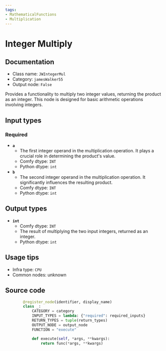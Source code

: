 ```yaml
---
tags:
- MathematicalFunctions
- Multiplication
---
```


# Integer Multiply
## Documentation
- Class name: `JWIntegerMul`
- Category: `jamesWalker55`
- Output node: `False`

Provides a functionality to multiply two integer values, returning the product as an integer. This node is designed for basic arithmetic operations involving integers.
## Input types
### Required
- **`a`**
    - The first integer operand in the multiplication operation. It plays a crucial role in determining the product's value.
    - Comfy dtype: `INT`
    - Python dtype: `int`
- **`b`**
    - The second integer operand in the multiplication operation. It significantly influences the resulting product.
    - Comfy dtype: `INT`
    - Python dtype: `int`
## Output types
- **`int`**
    - Comfy dtype: `INT`
    - The result of multiplying the two input integers, returned as an integer.
    - Python dtype: `int`
## Usage tips
- Infra type: `CPU`
- Common nodes: unknown


## Source code
```python
        @register_node(identifier, display_name)
        class _:
            CATEGORY = category
            INPUT_TYPES = lambda: {"required": required_inputs}
            RETURN_TYPES = tuple(return_types)
            OUTPUT_NODE = output_node
            FUNCTION = "execute"

            def execute(self, *args, **kwargs):
                return func(*args, **kwargs)

```
